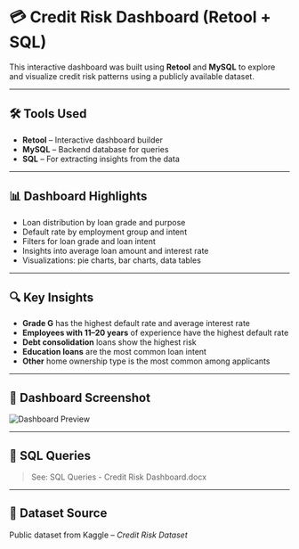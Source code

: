 # 💳 Credit Risk Dashboard (Retool + SQL)

This interactive dashboard was built using **Retool** and **MySQL** to explore and visualize credit risk patterns using a publicly available dataset.

---

## 🛠 Tools Used
- **Retool** – Interactive dashboard builder
- **MySQL** – Backend database for queries
- **SQL** – For extracting insights from the data

---

## 📊 Dashboard Highlights

- Loan distribution by loan grade and purpose
- Default rate by employment group and intent
- Filters for loan grade and loan intent
- Insights into average loan amount and interest rate
- Visualizations: pie charts, bar charts, data tables

---

## 🔍 Key Insights

- **Grade G** has the highest default rate and average interest rate
- **Employees with 11–20 years** of experience have the highest default rate
- **Debt consolidation** loans show the highest risk
- **Education loans** are the most common loan intent
- **Other** home ownership type is the most common among applicants

---

## 📸 Dashboard Screenshot

![Dashboard Preview](credit-risk-dashboard.png)

---

## 📄 SQL Queries

> See: SQL Queries - Credit Risk Dashboard.docx

---

## 📂 Dataset Source

Public dataset from Kaggle – *Credit Risk Dataset*
